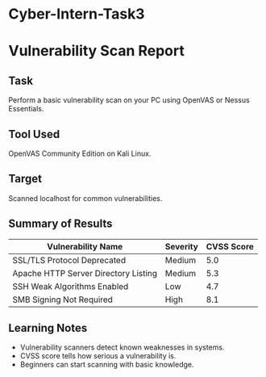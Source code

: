 # Cyber-Intern-Task3
# Vulnerability Scan Report

## Task
Perform a basic vulnerability scan on your PC using OpenVAS or Nessus Essentials.

## Tool Used
OpenVAS Community Edition on Kali Linux.

## Target
Scanned localhost for common vulnerabilities.

## Summary of Results
| Vulnerability Name                   | Severity | CVSS Score |
|--------------------------------------|----------|------------|
| SSL/TLS Protocol Deprecated          | Medium   | 5.0        |
| Apache HTTP Server Directory Listing | Medium   | 5.3        |
| SSH Weak Algorithms Enabled          | Low      | 4.7        |
| SMB Signing Not Required             | High     | 8.1        |

## Learning Notes
- Vulnerability scanners detect known weaknesses in systems.
- CVSS score tells how serious a vulnerability is.
- Beginners can start scanning with basic knowledge.
